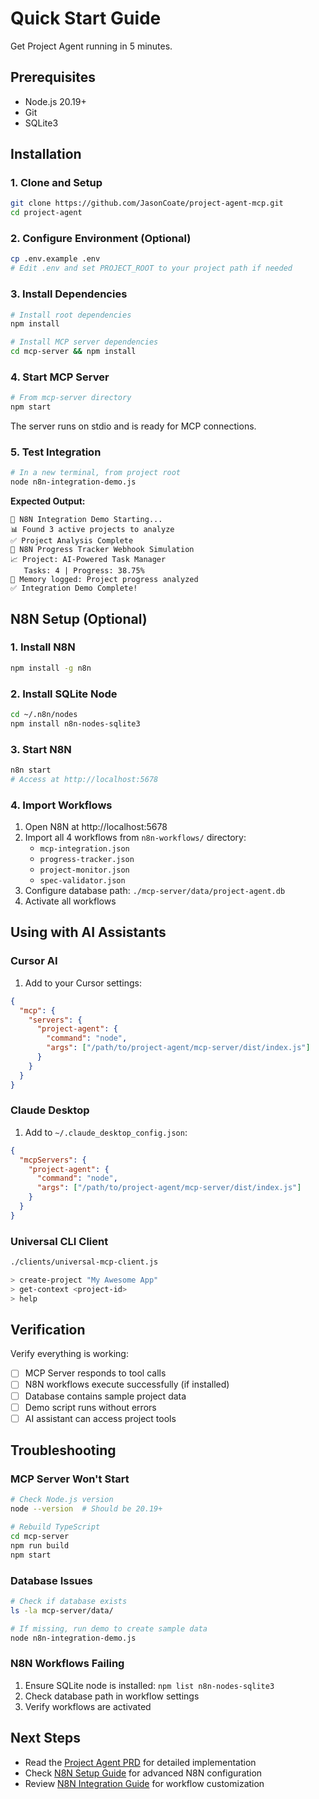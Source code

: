 # Quick Start Guide

Get Project Agent running in 5 minutes.

## Prerequisites

- Node.js 20.19+ 
- Git
- SQLite3

## Installation

### 1. Clone and Setup

```bash
git clone https://github.com/JasonCoate/project-agent-mcp.git
cd project-agent
```

### 2. Configure Environment (Optional)

```bash
cp .env.example .env
# Edit .env and set PROJECT_ROOT to your project path if needed
```

### 3. Install Dependencies

```bash
# Install root dependencies
npm install

# Install MCP server dependencies
cd mcp-server && npm install
```

### 4. Start MCP Server

```bash
# From mcp-server directory
npm start
```

The server runs on stdio and is ready for MCP connections.

### 5. Test Integration

```bash
# In a new terminal, from project root
node n8n-integration-demo.js
```

**Expected Output:**
```
🚀 N8N Integration Demo Starting...
📊 Found 3 active projects to analyze
✅ Project Analysis Complete
🔗 N8N Progress Tracker Webhook Simulation
📈 Project: AI-Powered Task Manager
   Tasks: 4 | Progress: 38.75%
💾 Memory logged: Project progress analyzed
✅ Integration Demo Complete!
```

## N8N Setup (Optional)

### 1. Install N8N

```bash
npm install -g n8n
```

### 2. Install SQLite Node

```bash
cd ~/.n8n/nodes
npm install n8n-nodes-sqlite3
```

### 3. Start N8N

```bash
n8n start
# Access at http://localhost:5678
```

### 4. Import Workflows

1. Open N8N at http://localhost:5678
2. Import all 4 workflows from `n8n-workflows/` directory:
   - `mcp-integration.json`
   - `progress-tracker.json`
   - `project-monitor.json`
   - `spec-validator.json`
3. Configure database path: `./mcp-server/data/project-agent.db`
4. Activate all workflows

## Using with AI Assistants

### Cursor AI

1. Add to your Cursor settings:
```json
{
  "mcp": {
    "servers": {
      "project-agent": {
        "command": "node",
        "args": ["/path/to/project-agent/mcp-server/dist/index.js"]
      }
    }
  }
}
```

### Claude Desktop

1. Add to `~/.claude_desktop_config.json`:
```json
{
  "mcpServers": {
    "project-agent": {
      "command": "node",
      "args": ["/path/to/project-agent/mcp-server/dist/index.js"]
    }
  }
}
```

### Universal CLI Client

```bash
./clients/universal-mcp-client.js

> create-project "My Awesome App"
> get-context <project-id>
> help
```

## Verification

Verify everything is working:

- [ ] MCP Server responds to tool calls
- [ ] N8N workflows execute successfully (if installed)
- [ ] Database contains sample project data
- [ ] Demo script runs without errors
- [ ] AI assistant can access project tools

## Troubleshooting

### MCP Server Won't Start

```bash
# Check Node.js version
node --version  # Should be 20.19+

# Rebuild TypeScript
cd mcp-server
npm run build
npm start
```

### Database Issues

```bash
# Check if database exists
ls -la mcp-server/data/

# If missing, run demo to create sample data
node n8n-integration-demo.js
```

### N8N Workflows Failing

1. Ensure SQLite node is installed: `npm list n8n-nodes-sqlite3`
2. Check database path in workflow settings
3. Verify workflows are activated

## Next Steps

- Read the [Project Agent PRD](docs/project-agent-prd.md) for detailed implementation
- Check [N8N Setup Guide](docs/N8N_SETUP_GUIDE.md) for advanced N8N configuration
- Review [N8N Integration Guide](docs/N8N_INTEGRATION_GUIDE.md) for workflow customization